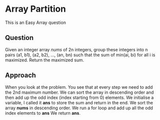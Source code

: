 # Array Partition

This is an Easy Array question

## Question
Given an integer array *nums* of 2n integers, group these integers into n pairs (a1, b1), (a2, b2), ..., (an, bn) such that the sum of min(ai, bi) for all i is maximized. Return the maximized sum.

## Approach
When you look at the problem. You see that at every step we need to add the 2nd maximum number. We can sort the array in descending order and then add up the odd index (index starting from 0) elements.
We initialise a variable, I called it **ans** to store the sum and return in the end.
We sort the array **nums** in descending order. We run a for loop and add up all the odd index elements to **ans**
We return **ans**.
